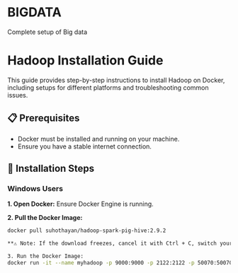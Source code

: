 # BIGDATA
Complete setup of Big data


# Hadoop Installation Guide

This guide provides step-by-step instructions to install Hadoop on Docker, including setups for different platforms and troubleshooting common issues.

## 📋 Prerequisites

- Docker must be installed and running on your machine.
- Ensure you have a stable internet connection.

## 🚀 Installation Steps

### **Windows Users**

**1. Open Docker:**
Ensure Docker Engine is running.

**2. Pull the Docker Image:**

```bash
docker pull suhothayan/hadoop-spark-pig-hive:2.9.2

**⚠️ Note: If the download freezes, cancel it with Ctrl + C, switch your network, and try again.**

3. Run the Docker Image:
docker run -it --name myhadoop -p 9000:9000 -p 2122:2122 -p 50070:50070 -p 50010:50010 -p 50075:50075 -p 50020:50020 -p 50090:50090 -p 8088:8088 -p 8030:8030 -p 8031:8031 -p 8032:8032 -p 8033:8033 -p 8040:8040 -p 8042:8042 -p 8080:8080 -p 8081:8081 -p 10000:10000 -p 9083:9083 suhothayan/hadoop-spark-pig-hive:2.9.2 bash
